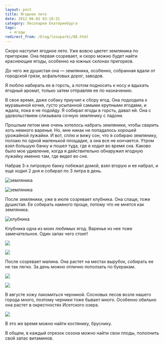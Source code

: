 ```yaml
---
layout: post
title: Ягодное лето
date: 2012-06-02 02:10:21
category: Лесопарки Екатеринбурга
tags:
  - ягоды
redirect_from: /blog/lesoparki/88.html
---
```

Скоро наступит ягодное лето. Уже вовсю цветет земляника по пригоркам.
Она первая созревает, и скоро можно будет найти краснеющие ягоды,
особенно на южных склонах пригорков.

До чего же душистая она — земляника, особенно, собранная вдали от
городской грязи, асфальтовых дорог, заводов.

Я люблю набирать ее в горсть, а потом подносить к носу и вдыхать ягодный
аромат, только затем отправляя ее по назначению.

В свое время, даже собаку приучил к сбору ягод. Она подходила к
муравьиной кочке, густо усыпанной самыми крупными ягодами, и ждала, пока
я не подойду. Я собирал ягоды в горсть, давал ей. Она с удовольствием
слизывала сочную землянику с ладони.

Прошлым летом мне очень хотелось набрать земляники, чтобы сварить хоть
немного варенья. Но, мне никак не попадалось хорошей урожайной лужайки.
И вот, сплю и вижу сон, что я собираю землянику, ползаю по одной
маленькой площадке, а она все не кончается. Утром взял большую банку и
пошел туда, где я ходил во время сна. Каково было мое удивление, когда я
действительно обнаружил ягодную лужайку именно там, где видел во сне.

Набрав 3-х литровую банку побежал домой, взял вторую и ее набрал, и еще
ходил 2 дня и собирал по 3 литра в день.

![земляника](/uploads/images/00/00/01/2012/06/01/50f058.jpg)

![земляника](/uploads/images/00/00/01/2012/06/01/451eb8.jpg)

После земляники, уже в июле созревает клубника. Она слаще, тоже
душистая. Ее собирать намного проще, потому что не мнется как земляника.

![клубника](/uploads/images/00/00/01/2012/06/01/c8aefc.jpg)

Клубника одна из моих любимых ягод. Варенье из нее тоже замечательное.
Один запах чего стоит!

![](/uploads/images/00/00/01/2012/06/01/45c74c.jpg)

![](/uploads/images/00/00/01/2012/06/01/1d3e2c.jpg)

После созревает малина. Она растет на местах вырубок, собирать ее не так
легко. За день можно отлично поползать по буеракам.

![](/uploads/images/00/00/01/2012/06/01/aa46b4.jpg)

![](/uploads/images/00/00/01/2012/06/01/5b99e9.jpg)

В августе хожу лакомиться черникой. Сосновых лесов возле нашего города
много, поэтому черники тоже бывает много. Особенно обильно она растет в
окрестностях Исетского озера.

![](/uploads/images/00/00/01/2012/06/01/372af5.jpg)

В это же время можно найти костянику, бруснику.

В общем, в каждый отрезок сезона можно найти свои плоды, пополнить свой
запас витаминов.

